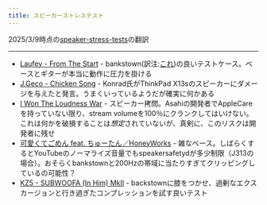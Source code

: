 ```yaml
---
title: スピーカーストレステスト
---
```


2025/3/9時点の[speaker-stress-tests](https://github.com/AsahiLinux/docs/blob/main/docs/sw/speaker-stress-tests.md)の翻訳

---
* [Laufey - From The Start](https://www.youtube.com/watch?v=lSD_L-xic9o) - bankstown(訳注:[これ](https://github.com/chadmed/bankstown/))の良いテストケース。ベースとギターが本当に動作に圧力を掛ける
* [J.Geco - Chicken Song](https://www.youtube.com/watch?v=msSc7Mv0QHY) - Konrad氏がThinkPad X13sのスピーカーにダメージを与えたと発言。うまくいっているようだが確実に何かある
* [I Won The Loudness War](https://www.youtube.com/watch?v=WSg_6Osx-eE) - スピーカー拷問。Asahiの開発者でAppleCareを持っていない限り、stream volumeを100％にクランクしてはいけない。これは何かを破損することは*想定*されていないが、真剣に、このリスクは開発者に残せ
* [可愛くてごめん feat. ちゅーたん／HoneyWorks](https://www.youtube.com/watch?v=K4xLi8IF1FM) - 雑なベース。しばらくするとYouTubeのノーマライズ音量でもspeakersafetydが多少制限（J313の場合）。おそらくbankstownと200Hzの帯域に当たりすぎてクリッピングしているの可能性？
* [KZ5 - SUBWOOFA (In Him) MkII](https://www.youtube.com/watch?v=F-hA0B9fr08) - backstownに膝をつかせ、過剰なエクスカージョンと行き過ぎたコンプレッションを試す良いテスト
